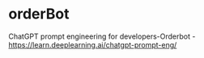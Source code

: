 # orderBot
ChatGPT prompt engineering for developers-Orderbot - https://learn.deeplearning.ai/chatgpt-prompt-eng/
